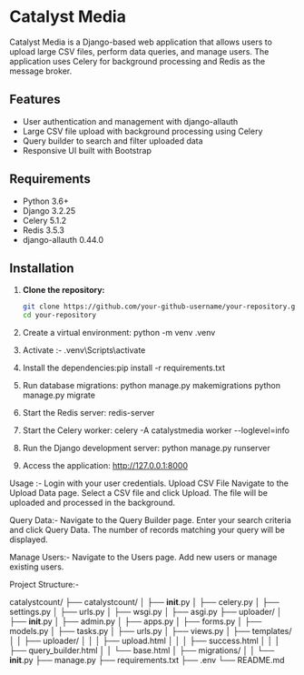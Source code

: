 # Catalyst Media

Catalyst Media is a Django-based web application that allows users to upload large CSV files, perform data queries, and manage users. The application uses Celery for background processing and Redis as the message broker.

## Features

- User authentication and management with django-allauth
- Large CSV file upload with background processing using Celery
- Query builder to search and filter uploaded data
- Responsive UI built with Bootstrap

## Requirements

- Python 3.6+
- Django 3.2.25
- Celery 5.1.2
- Redis 3.5.3
- django-allauth 0.44.0

## Installation

1. **Clone the repository:**

   ```bash
   git clone https://github.com/your-github-username/your-repository.git
   cd your-repository

2. Create  a virtual environment:
python -m venv .venv
3. Activate :- 
.venv\Scripts\activate
4. Install the dependencies:pip install -r requirements.txt
5. Run database migrations:
python manage.py makemigrations
python manage.py migrate
6. Start the Redis server: redis-server
7. Start the Celery worker: celery -A catalystmedia worker --loglevel=info
8. Run the Django development server: python manage.py runserver
9. Access the application: http://127.0.0.1:8000


Usage :-
Login with your user credentials.
Upload CSV File
Navigate to the Upload Data page.
Select a CSV file and click Upload.
The file will be uploaded and processed in the background.

Query Data:-
Navigate to the Query Builder page.
Enter your search criteria and click Query Data.
The number of records matching your query will be displayed.

Manage Users:- 
Navigate to the Users page.
Add new users or manage existing users.

Project Structure:-

catalystcount/
├── catalystcount/
│   ├── __init__.py
│   ├── celery.py
│   ├── settings.py
│   ├── urls.py
│   ├── wsgi.py
│   ├── asgi.py
├── uploader/
│   ├── __init__.py
│   ├── admin.py
│   ├── apps.py
│   ├── forms.py
│   ├── models.py
│   ├── tasks.py
│   ├── urls.py
│   ├── views.py
│   ├── templates/
│   │   ├── uploader/
│   │   │   ├── upload.html
│   │   │   ├── success.html
│   │   │   ├── query_builder.html
│   │   └── base.html
│   ├── migrations/
│   │   └── __init__.py
├── manage.py
├── requirements.txt
├── .env
└── README.md




